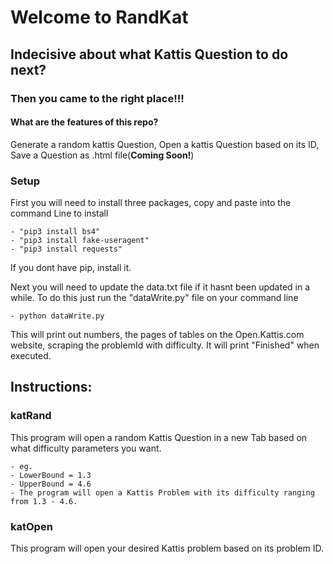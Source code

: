 # Welcome to RandKat
## Indecisive about what Kattis Question to do next?
### Then you came to the right place!!!


#### What are the features of this repo?
Generate a random kattis Question, Open a kattis Question based on its ID, Save a Question as .html file(__Coming Soon!__)

### Setup
First you will need to install three packages, copy and paste into the command Line to install

	- "pip3 install bs4"
	- "pip3 install fake-useragent"
	- "pip3 install requests"
	
If you dont have pip, install it.

Next you will need to update the data.txt file if it hasnt been updated in a while.
To do this just run the "dataWrite.py" file on your command line

	- python dataWrite.py

This will print out numbers, the pages of tables on the Open.Kattis.com website, scraping the problemId
with difficulty. It will print "Finished" when executed.

## Instructions:
### katRand
This program will open a random Kattis Question in a new Tab based on what difficulty parameters you want.

	- eg.
	- LowerBound = 1.3
	- UpperBound = 4.6
	- The program will open a Kattis Problem with its difficulty ranging from 1.3 - 4.6.

### katOpen
This program will open your desired Kattis problem based on its problem ID.
